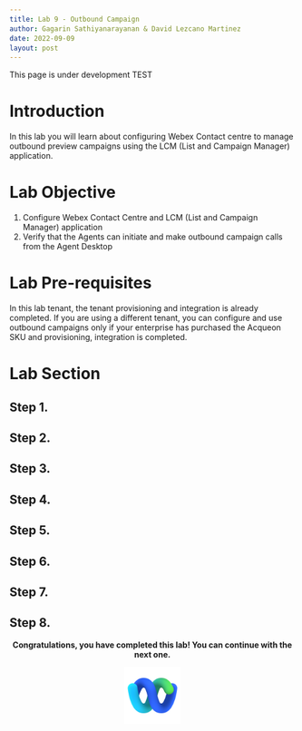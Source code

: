 ```yaml
---
title: Lab 9 - Outbound Campaign
author: Gagarin Sathiyanarayanan & David Lezcano Martinez
date: 2022-09-09
layout: post
---
```


This page is under development
TEST


# Introduction
In this lab you will learn about configuring Webex Contact centre to manage outbound preview campaigns using the LCM (List and Campaign Manager) application.
# Lab Objective
1. Configure Webex Contact Centre and LCM (List and Campaign Manager) application
2. Verify that the Agents can initiate and make outbound campaign calls from the Agent Desktop

# Lab Pre-requisites
In this lab tenant, the tenant provisioning and integration is already completed. If you are using a different tenant, you can configure and use outbound campaigns only if your enterprise has purchased the Acqueon SKU and provisioning, integration is completed. 


# Lab Section

## Step 1.

## Step 2.

## Step 3.

## Step 4.

## Step 5.

## Step 6.

## Step 7.

## Step 8.


<p style="text-align:center"><strong>Congratulations, you have completed this lab! You can continue with the next one.</strong></p>
		
<p style="text-align:center;"><img src="/assets/gitbook/images/webex.png" width="100"></p>	
